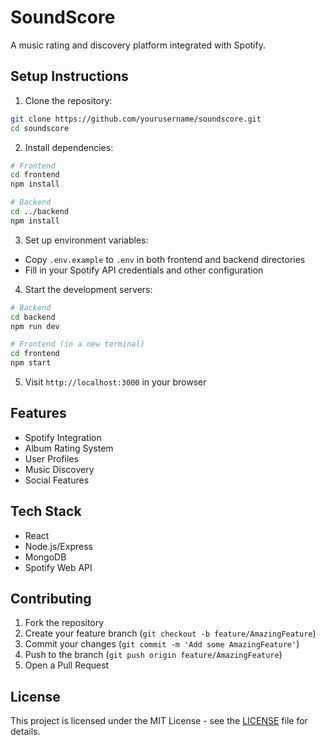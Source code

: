 # SoundScore

A music rating and discovery platform integrated with Spotify.

## Setup Instructions

1. Clone the repository:
```bash
git clone https://github.com/yourusername/soundscore.git
cd soundscore
```

2. Install dependencies:
```bash
# Frontend
cd frontend
npm install

# Backend
cd ../backend
npm install
```

3. Set up environment variables:
- Copy `.env.example` to `.env` in both frontend and backend directories
- Fill in your Spotify API credentials and other configuration

4. Start the development servers:
```bash
# Backend
cd backend
npm run dev

# Frontend (in a new terminal)
cd frontend
npm start
```

5. Visit `http://localhost:3000` in your browser

## Features
- Spotify Integration
- Album Rating System
- User Profiles
- Music Discovery
- Social Features

## Tech Stack
- React
- Node.js/Express
- MongoDB
- Spotify Web API

## Contributing

1. Fork the repository
2. Create your feature branch (`git checkout -b feature/AmazingFeature`)
3. Commit your changes (`git commit -m 'Add some AmazingFeature'`)
4. Push to the branch (`git push origin feature/AmazingFeature`)
5. Open a Pull Request

## License

This project is licensed under the MIT License - see the [LICENSE](LICENSE) file for details. 